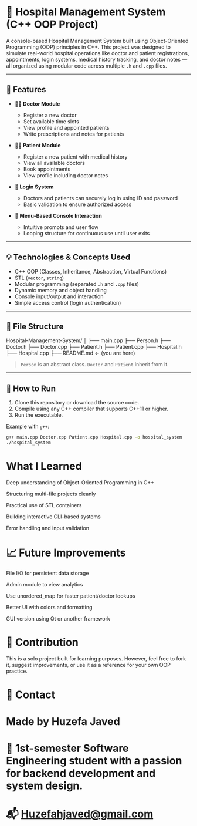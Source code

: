 # 🏥 Hospital Management System (C++ OOP Project)

A console-based Hospital Management System built using Object-Oriented Programming (OOP) principles in C++. This project was designed to simulate real-world hospital operations like doctor and patient registrations, appointments, login systems, medical history tracking, and doctor notes — all organized using modular code across multiple `.h` and `.cpp` files.

---

## 📌 Features

- 👨‍⚕️ **Doctor Module**
  - Register a new doctor
  - Set available time slots
  - View profile and appointed patients
  - Write prescriptions and notes for patients

- 🧑‍🦰 **Patient Module**
  - Register a new patient with medical history
  - View all available doctors
  - Book appointments
  - View profile including doctor notes

- 🔐 **Login System**
  - Doctors and patients can securely log in using ID and password
  - Basic validation to ensure authorized access

- 🔁 **Menu-Based Console Interaction**
  - Intuitive prompts and user flow
  - Looping structure for continuous use until user exits

---

## 💡 Technologies & Concepts Used

- C++ OOP (Classes, Inheritance, Abstraction, Virtual Functions)
- STL (`vector`, `string`)
- Modular programming (separated `.h` and `.cpp` files)
- Dynamic memory and object handling
- Console input/output and interaction
- Simple access control (login authentication)

---

## 📁 File Structure

Hospital-Management-System/
│
├── main.cpp
├── Person.h
├── Doctor.h
├── Doctor.cpp
├── Patient.h
├── Patient.cpp
├── Hospital.h
├── Hospital.cpp
├── README.md ← (you are here)


> `Person` is an abstract class. `Doctor` and `Patient` inherit from it.

---

## 🚀 How to Run

1. Clone this repository or download the source code.
2. Compile using any C++ compiler that supports C++11 or higher.
3. Run the executable.

Example with `g++`:
```bash
g++ main.cpp Doctor.cpp Patient.cpp Hospital.cpp -o hospital_system
./hospital_system

```

# What I Learned
Deep understanding of Object-Oriented Programming in C++

Structuring multi-file projects cleanly

Practical use of STL containers

Building interactive CLI-based systems

Error handling and input validation

# 📈 Future Improvements
File I/O for persistent data storage

Admin module to view analytics

Use unordered_map for faster patient/doctor lookups

Better UI with colors and formatting

GUI version using Qt or another framework

# 🤝 Contribution
This is a solo project built for learning purposes. However, feel free to fork it, suggest improvements, or use it as a reference for your own OOP practice.

# 📧 Contact
# Made by Huzefa Javed
# 🧠 1st-semester Software Engineering student with a passion for backend development and system design.
# 📬 Huzefahjaved@gmail.com